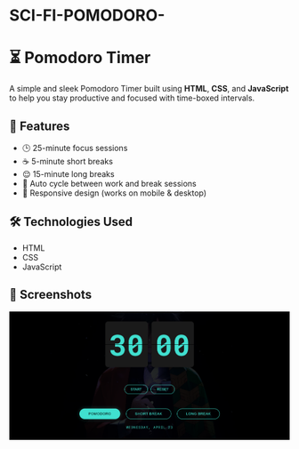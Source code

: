# SCI-FI-POMODORO-
# ⏳ Pomodoro Timer

A simple and sleek Pomodoro Timer built using **HTML**, **CSS**, and **JavaScript** to help you stay productive and focused with time-boxed intervals.

## 🚀 Features

- 🕒 25-minute focus sessions
- ☕ 5-minute short breaks
- 😌 15-minute long breaks
- 🔁 Auto cycle between work and break sessions
- 📱 Responsive design (works on mobile & desktop)


## 🛠️ Technologies Used

- HTML
- CSS 
- JavaScript 

## 📸 Screenshots

![App Screenshot](./shiva.png)
